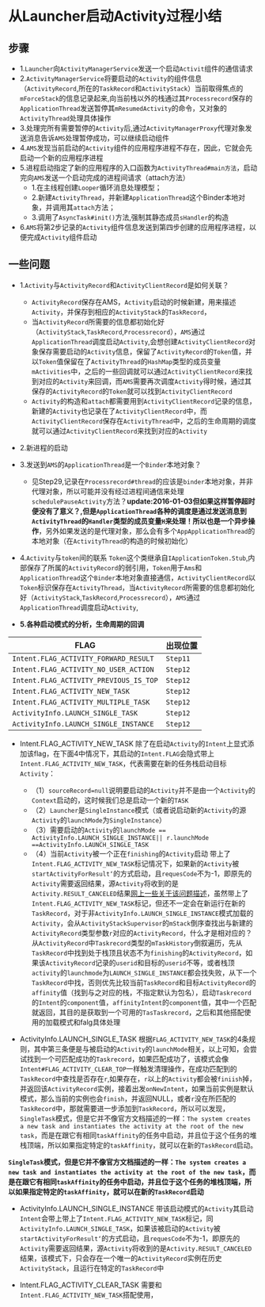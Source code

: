 # 从Launcher启动Activity过程小结
## 步骤
* 1.`Launcher`向`ActivityManagerService`发送一个启动`Activit`组件的通信请求
* 2.`ActivityManagerService`将要启动的`Activity`的组件信息（`ActivityRecord`,所在的`TaskRecord`和`ActivityStack`）当前取得焦点的`mForceStack`的信息记录起来,向当前栈以外的栈通过其`Processrecord`保存的`ApplicationThread`发送暂停其`mResumedActivity`的命令，又对象的`ActivityThread`处理具体操作
* 3.处理完所有需要暂停的`Activity`后,通过`ActivityManagerProxy`代理对象发送消息告诉`AMS`处理暂停成功，可以继续启动组件
* 4.`AMS`发现当前启动的`Activity`组件的应用程序进程不存在，因此，它就会先启动一个新的应用程序进程
* 5.进程启动指定了新的应用程序的入口函数为`ActivityThread#main方法`，启动完向`AMS`发送一个启动完成的进程间请求（attach方法）
  - 1.在主线程创建`Looper`循环消息处理模型；
  - 2.新建`ActivityThread`，并新建`ApplicationThread`这个Binder本地对象，并调用其`attach`方法；
  - 3.调用了`AsyncTask#init()`方法,强制其静态成员`sHandler`的构造
* 6.`AMS`将第2步记录的`Activity`组件信息发送到第四步创建的应用程序进程，以便完成`Activity`组件启动

## 一些问题
* 1.`Activity`与`ActivityRecord`和`ActivityClientRecord`是如何关联？
  - `ActivityRecord`保存在AMS，`Activity`启动的时候新建，用来描述`Activity`，并保存到相应的`ActivityStack`的`TaskRecord`，
  - 当`ActivityRecord`所需要的信息都初始化好（`ActivityStack`,`TaskRecord`,`Processrecord`），`AMS`通过`ApplicationThread`调度启动`Activity`,会想创建`ActivityClientRecord`对象保存需要启动的`Activity`信息，保留了`ActivityRecord`的`Token`值，并以`Token`值保留在了`ActivityThread`的`HashMap`类型的成员变量`mActivities`中，之后的一些回调就可以通过`ActivityClientRecord`来找到对应的`Activity`来回调，而`AMS`需要再次调度`Activity`得时候，通过其保存的`ActivityRecord`的`Token`就可以找到`ActivityClientRecord`
  - `Activity`的构造和`attach`都需要用到`ActivityClientRecord`记录的信息，新建的`Activity`也记录在了`ActivityClientRecord`中，而`ActivityClientRecord`保存在`ActivityThread`中，之后的生命周期的调度就可以通过`ActivityClientRecord`来找到对应的`Activity`

* 2.新进程的启动

* 3.发送到`AMS`的`ApplicationThread`是一个`Binder`本地对象？
  - 见Step29,记录在`Processrecord#thread`的应该是`binder`本地对象，并非代理对象，所以可能并没有经过进程间通信来处理`schedulePauseActivity`方法？__update:2016-01-03但如果这样暂停超时便没有了意义？,但是`ApplicationThread`各种的调度是通过发送消息到`ActivityThread`的`Handler`类型的成员变量`H`来处理！所以也是一个异步操作__，另外如果发送的是代理对象，那么会有多个`AppApplicationThread`的本地对象（在`ActivityThread`的构造的时候初始化）

* 4.`Activity`与`token`间的联系
  `Token`这个类继承自`IApplicationToken.Stub`,内部保存了所属的`ActivityRecord`的弱引用，`Token`用于`Ams`和`ApplicationThread`这个`Binder`本地对象直接通信，`ActivityClientRecord`以`Token`标识保存在`ActivityThread`，当`ActivityRecord`所需要的信息都初始化好（`ActivityStack`,`TaskRecord`,`Processrecord`），`AMS`通过`ApplicationThread`调度启动`Activity`,

* __5.各种启动模式的分析，生命周期的回调__

|     FLAG      |     出现位置      |
|---------------|------------------|
|`Intent.FLAG_ACTIVITY_FORWARD_RESULT`|`Step11`|
|`Intent.FLAG_ACTIVITY_NO_USER_ACTION`|`Step12`|
|`Intent.FLAG_ACTIVITY_PREVIOUS_IS_TOP`|`Step12`|
|`Intent.FLAG_ACTIVITY_NEW_TASK`|`Step12`|
|`Intent.FLAG_ACTIVITY_MULTIPLE_TASK`|`Step12`|
|`ActivityInfo.LAUNCH_SINGLE_TASK`|`Step12`|
|`ActivityInfo.LAUNCH_SINGLE_INSTANCE`|`Step12`|

 - Intent.FLAG_ACTIVITY_NEW_TASK
 除了在启动`Activity`的`Intent`上显式添加该flag，在下面4中情况下，其启动的`Intent.FLAG`会隐式带上`Intent.FLAG_ACTIVITY_NEW_TASK`，代表需要在新的任务栈启动目标`Activity`：    
     * （1）`sourceRecord=null`说明要启动的`Activity`并不是由一个`Activity`的`Context`启动的，这时候我们总是启动一个新的`TASK`
     * （2）`Launcher`是`SingleInstance`模式（或者说启动新的`Activity`的源`Activity`的`launchMode`为`SingleInstance`）
     * （3）需要启动的`Activity`的`launchMode == ActivityInfo.LAUNCH_SINGLE_INSTANCE|| r.launchMode ==ActivityInfo.LAUNCH_SINGLE_TASK`
     * （4）当前`Activity`被一个正在`finishing`的`Activity`启动
  带上了`Intent.FLAG_ACTIVITY_NEW_TASK`标记情况下，如果新的`Activity`被`startActivityForResult‘`的方式启动，且`requesCode`不为-1，即原先的`Activity`需要返回结果，源`Activity`将收到的是`Activity.RESULT_CANCELED`结果[网上一些关于该问题描述](http://www.360doc.com/content/15/0123/14/12928831_443085580.shtml)，虽然带上了`Intent.FLAG_ACTIVITY_NEW_TASK`标记，但还不一定会在新运行在新的`TaskRecord`，对于非`ActivityInfo.LAUNCH_SINGLE_INSTANCE`模式加载的`Activity`，会从`ActivityStackSupervisor`的`mStack`倒序查找出与新建的`ActivityRecord`类型参数`r`对应的`ActivityRecord`，什么才是相对应的？从`ActivityRecord`中`Taskrecord`类型的`mTaskHistory`倒叙遍历，先从`TaskRecord`中找到处于栈顶且状态不为`finishing`的`ActivityRecord`，如果该`ActivityRecord`记录的`userid`和目标的`userid`不等，或者栈顶`activity`的`launchmode`为`LAUNCH_SINGLE_INSTANCE`都会找失败，从下一个`TaskRecord`中找，否则优先比较当前`TaskRecord`和目标`ActivityRecord`的`affinity`值（找到与之对应的栈，不指定默认为包名），启动`Taskrecord`的`Intent`的`component`值，`affinityIntent`的`component`值，其中一个匹配就返回，其目的是获取到一个可用的`TasTaskrecord`，之后和其他搭配使用的加载模式和falg具体处理


 - ActivityInfo.LAUNCH_SINGLE_TASK
 根据`FLAG_ACTIVITY_NEW_TASK`的4条规则，其中第三条便是与被启动的`Activity`的`launchMode`相关，以上可知，会尝试找到一个可匹配成功的`Taskrecord`，如果匹配成功了，该模式会像`Intent#FLAG_ACTIVITY_CLEAR_TOP`一样触发清理操作，在成功匹配到的`TaskRecord`中查找是否存在`r`,如果存在，`r`以上的`Activity`都会被`finiish`掉，并返回该`ActivityRecord`实例，接着出发`onNewIntent`，如果当前实例是默认模式，那么当前的实例也会`finish`，并返回NULL，或者`r`没在所匹配的`TaskRecord`中，那就需要进一步添加到`TaskRecord`，所以可以发现，`SingleTask`模式，但是它并不像官方文档描述的一样：`The system creates a new task and instantiates the activity at the root of the new task`，而是在跟它有相同`taskAffinity`的任务中启动，并且位于这个任务的堆栈顶端，所以如果指定特定的`taskAffinity`，就可以在新的`TaskRecord`启动。

 __`SingleTask`模式，但是它并不像官方文档描述的一样：`The system creates a new task and instantiates the activity at the root of the new task`，而是在跟它有相同`taskAffinity`的任务中启动，并且位于这个任务的堆栈顶端，所以如果指定特定的`taskAffinity`，就可以在新的`TaskRecord`启动__

- ActivityInfo.LAUNCH_SINGLE_INSTANCE
  带该启动模式的`Activity`其启动`Intent`会带上带上了`Intent.FLAG_ACTIVITY_NEW_TASK`标记，同`ActivityInfo.LAUNCH_SINGLE_TASK`，如果该被启动的`Activity`被`startActivityForResult‘`的方式启动，且`requesCode`不为-1，即原先的`Activity`需要返回结果，源`Activity`将收到的是`Activity.RESULT_CANCELED`结果，该模式下，只会存在一个唯一的`ActivityRecord`实例在历史`ActivityStack`，且运行在特定的`TaskRecord`中

- Intent.FLAG_ACTIVITY_CLEAR_TASK
  需要和`Intent.FLAG_ACTIVITY_NEW_TASK`搭配使用，
